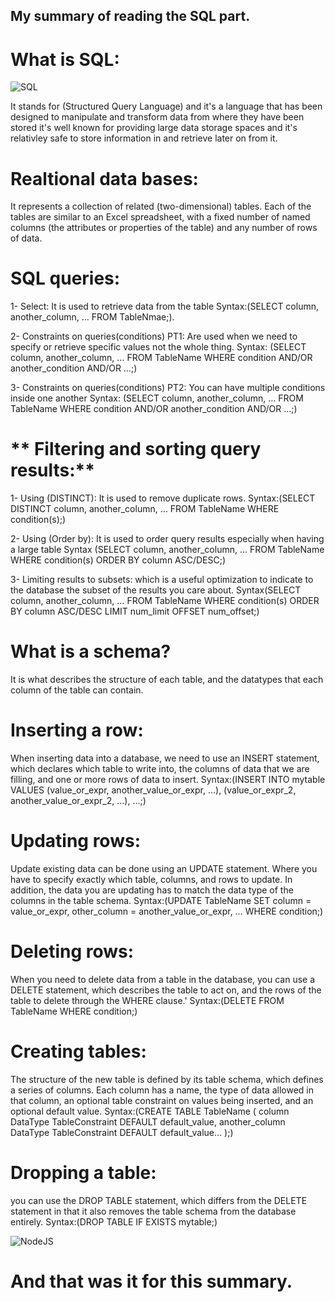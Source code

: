 ## My summary of reading the SQL part.
# **What is SQL:**

![SQL](https://swansoftwaresolutions.com/wp-content/uploads/2020/03/07.30.20-The-Importance-of-SQL-Skills-for-Software-Testers-1024x576.jpg)

It stands for (Structured Query Language) and it's a language that has been designed to manipulate and transform data from where they have been stored it's well known for providing large data storage spaces and it's relativley safe to store information in and retrieve later on from it.

# **Realtional data bases:**

It represents a collection of related (two-dimensional) tables. Each of the tables are similar to an Excel spreadsheet, with a fixed number of named columns (the attributes or properties of the table) and any number of rows of data.


# **SQL queries:**

1- Select: It is used to retrieve data from the table 
   Syntax:(SELECT column, another_column, …
        FROM TableNmae;).

2- Constraints on queries(conditions) PT1: Are used when we need to specify or retrieve specific values not the whole thing.
Syntax: (SELECT column, another_column, …
FROM TableName
WHERE condition
    AND/OR another_condition
    AND/OR …;)

3- Constraints on queries(conditions) PT2: You can have multiple conditions inside one another
Syntax: (SELECT column, another_column, …
FROM TableName
WHERE condition
    AND/OR another_condition
    AND/OR …;)    

# ** Filtering and sorting query results:**

1- Using (DISTINCT): It is used to remove duplicate rows.
  Syntax:(SELECT DISTINCT column, another_column, …
FROM TableName
WHERE condition(s);)

2- Using (Order by): It is used to order query results especially when having a large table
Syntax (SELECT column, another_column, …
FROM TableName
WHERE condition(s)
ORDER BY column ASC/DESC;) 

3- Limiting results to subsets: which is a useful optimization to indicate to the database the subset of the results you care about.
Syntax(SELECT column, another_column, …
FROM TableName
WHERE condition(s)
ORDER BY column ASC/DESC
LIMIT num_limit OFFSET num_offset;)

# **What is a schema?**
It is what describes the structure of each table, and the datatypes that each column of the table can contain.

# **Inserting a row:**
When inserting data into a database, we need to use an INSERT statement, which declares which table to write into, the columns of data that we are filling, and one or more rows of data to insert. 
Syntax:(INSERT INTO mytable
VALUES (value_or_expr, another_value_or_expr, …),
       (value_or_expr_2, another_value_or_expr_2, …),
       …;)


# **Updating rows:**
Update existing data can be done using an UPDATE statement.
Where  you have to specify exactly which table, columns, and rows to update. In addition, the data you are updating has to match the data type of the columns in the table schema.
Syntax:(UPDATE TableName
SET column = value_or_expr, 
other_column = another_value_or_expr, …
WHERE condition;)

# **Deleting rows:**
When you need to delete data from a table in the database, you can use a DELETE statement, which describes the table to act on, and the rows of the table to delete through the WHERE clause.'
Syntax:(DELETE FROM TableName
WHERE condition;)

# **Creating tables:**
The structure of the new table is defined by its table schema, which defines a series of columns. Each column has a name, the type of data allowed in that column, an optional table constraint on values being inserted, and an optional default value.
Syntax:(CREATE TABLE TableName (
    column DataType TableConstraint DEFAULT default_value,
    another_column DataType TableConstraint DEFAULT default_value…
);)

# **Dropping a table:**
you can use the DROP TABLE statement, which differs from the DELETE statement in that it also removes the table schema from the database entirely.
Syntax:(DROP TABLE IF EXISTS mytable;)

![NodeJS](https://www.researchgate.net/profile/Sameem-Abdul-Kareem/publication/277736380/figure/fig2/AS:669387052826625@1536605718015/Flowchart-for-translation-to-SQL-statement.png)

# And that was it for this summary.